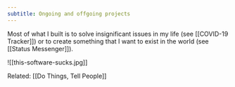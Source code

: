```yaml
---
subtitle: Ongoing and offgoing projects
---
```

Most of what I built is to solve insignificant issues in my life (see [[COVID-19 Tracker]]) or to create something that I want to exist in the world (see [[Status Messenger]]).

![[this-software-sucks.jpg]]

Related: [[Do Things, Tell People]]
